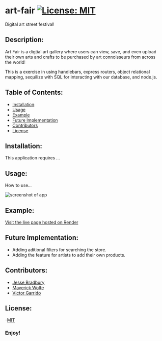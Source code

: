 # art-fair  [![License: MIT](https://img.shields.io/badge/License-MIT-yellow.svg)](https://opensource.org/licenses/MIT)

Digital art street festival!



## Description:
Art Fair is a digtial art gallery where users can view, save, and even upload their own arts and crafts to be purchased by art connoisseurs from across the world!


This is a exercise in using handlebars, express routers, object relational mapping, sequilize with SQL for interacting with our database, and node.js.  

## Table of Contents:
  - [Installation](#installation)
  - [Usage](#usage)
  - [Example](#example)
  - [Future Implementation](#future_implementation)
  - [Contributors](#contributors)
  - [License](#license)


## Installation:
This application requires ...

## Usage:
How to use...

![screenshot of app](assets/screenshots/ss1.png)

## Example:
[Visit the live page hosted on Render](https://art-fair.onrender.com/)

## Future Implementation:
- Adding aditional filters for searching the store. 
- Adding the feature for artists to add their own products. 


## Contributors:
- [Jesse Bradbury](https://github.com/jessebradbury)
- [Maverick Wolfe](https://github.com/maverickwolfe21) 
- [Victor Garrido](https://github.com/victorgarrido1)


## License:
-[MIT](https://opensource.org/license/mit/) 

### Enjoy!